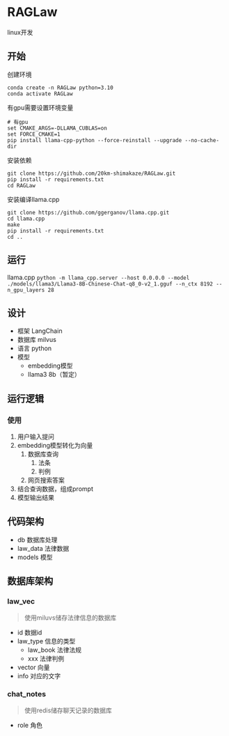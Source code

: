 # RAGLaw

linux开发

## 开始
创建环境
```
conda create -n RAGLaw python=3.10
conda activate RAGLaw
```
有gpu需要设置环境变量
```
# 有gpu
set CMAKE_ARGS=-DLLAMA_CUBLAS=on
set FORCE_CMAKE=1
pip install llama-cpp-python --force-reinstall --upgrade --no-cache-dir
```


安装依赖

```
git clone https://github.com/20km-shimakaze/RAGLaw.git
pip install -r requirements.txt
cd RAGLaw
```

安装编译llama.cpp
```
git clone https://github.com/ggerganov/llama.cpp.git
cd llama.cpp
make
pip install -r requirements.txt
cd ..
```

## 运行
llama.cpp
`python -m llama_cpp.server --host 0.0.0.0 --model ./models/llama3/Llama3-8B-Chinese-Chat-q8_0-v2_1.gguf --n_ctx 8192 --n_gpu_layers 28`



## 设计
- 框架 LangChain
- 数据库 milvus
- 语言 python 
- 模型 
  - embedding模型
  - llama3 8b（暂定）

## 运行逻辑
### 使用
1. 用户输入提问
2. embedding模型转化为向量
   1. 数据库查询
      1. 法条
      2. 判例
   2. 网页搜索答案
3. 结合查询数据，组成prompt
4. 模型输出结果

## 代码架构
- db 数据库处理
- law_data 法律数据
- models 模型

## 数据库架构
### law_vec
> 使用miluvs储存法律信息的数据库
- id 数据id
- law_type 信息的类型
  - law_book 法律法规
  - xxx 法律判例
- vector 向量
- info 对应的文字

### chat_notes
> 使用redis储存聊天记录的数据库
- role 角色